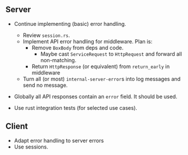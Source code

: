 ## Server
- Continue implementing (basic) error handling.
  - Review `session.rs`.
  - Implement API error handling for middleware. Plan is:
    - Remove `BoxBody` from deps and code.
      - Maybe cast `ServiceRequest` to `HttpRequest` and forward all non-matching.
    - Return `HttpResponse` (or equivalent) from `return_early` in middleware
  - Turn all (or most) `internal-server-error`s into log messages and send no message.
            
- Globally all API responses contain an `error` field. It should be used.

- Use rust integration tests (for selected use cases).

## Client
- Adapt error handling to server errors
- Use sessions.
